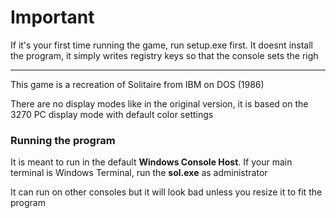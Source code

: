 # Important

If it's your first time running the game, run setup.exe first. It doesnt install the program, it simply writes registry keys so that the console sets the righ

---

This game is a recreation of Solitaire from IBM on DOS (1986)

There are no display modes like in the original version, it is based on the 3270 PC display mode with default color settings


### Running the program

It is meant to run in the default **Windows Console Host**. If your main terminal is Windows Terminal, run the **sol.exe** as administrator

It can run on other consoles but it will look bad unless you resize it to fit the program



